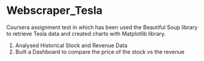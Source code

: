 # Webscraper_Tesla

Coursera assignment test in which has been used the Beautiful Soup library to retrieve Tesla data and created charts with Matplotlib library.

1. Analysed Historical Stock and Revenue Data
2. Built a Dashboard to compare the price of the stock vs the revenue
